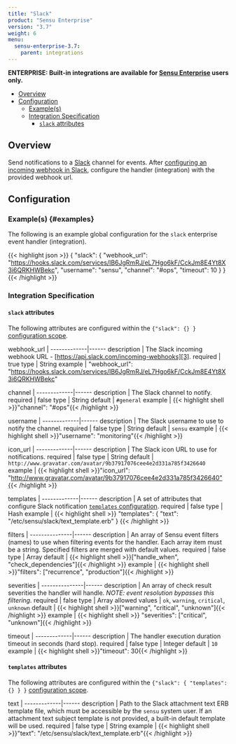 ```yaml
---
title: "Slack"
product: "Sensu Enterprise"
version: "3.7"
weight: 6
menu:
  sensu-enterprise-3.7:
    parent: integrations
---
```

**ENTERPRISE: Built-in integrations are available for [Sensu Enterprise][1]
users only.**

- [Overview](#overview)
- [Configuration](#configuration)
  - [Example(s)](#examples)
  - [Integration Specification](#integration-specification)
    - [`slack` attributes](#slack-attributes)

## Overview

Send notifications to a [Slack][2] channel for events. After [configuring an
incoming webhook in Slack][3], configure the handler (integration) with the
provided webhook url.

## Configuration

### Example(s) {#examples}

The following is an example global configuration for the `slack` enterprise
event handler (integration).

{{< highlight json >}}
{
  "slack": {
    "webhook_url": "https://hooks.slack.com/services/IB6JgRmRJ/eL7Hgo6kF/CckJm8E4Yt8X3i6QRKHWBekc",
    "username": "sensu",
    "channel": "#ops",
    "timeout": 10
  }
}
{{< /highlight >}}

### Integration Specification

#### `slack` attributes

The following attributes are configured within the `{"slack": {} }`
[configuration scope][4].

webhook_url  | 
-------------|------
description  | The Slack incoming webhook URL - [https://api.slack.com/incoming-webhooks][3].
required     | true
type         | String
example      | "webhook_url": "https://hooks.slack.com/services/IB6JgRmRJ/eL7Hgo6kF/CckJm8E4Yt8X3i6QRKHWBekc"

channel      | 
-------------|------
description  | The Slack channel to notify.
required     | false
type         | String
default      | `#general`
example      | {{< highlight shell >}}"channel": "#ops"{{< /highlight >}}

username     | 
-------------|------
description  | The Slack username to use to notify the channel.
required     | false
type         | String
default      | `sensu`
example      | {{< highlight shell >}}"username": "monitoring"{{< /highlight >}}

icon_url     | 
-------------|------
description  | The Slack icon URL to use for notifications.
required     | false
type         | String
default      | `http://www.gravatar.com/avatar/9b37917076cee4e2d331a785f3426640`
example      | {{< highlight shell >}}"icon_url": "http://www.gravatar.com/avatar/9b37917076cee4e2d331a785f3426640"{{< /highlight >}}

templates    | 
-------------|------
description  | A set of attributes that configure Slack notification [`templates` configuration][5].
required     | false
type         | Hash
example      | {{< highlight shell >}}
"templates": {
  "text": "/etc/sensu/slack/text_template.erb"
}
{{< /highlight >}}

filters        | 
---------------|------
description    | An array of Sensu event filters (names) to use when filtering events for the handler. Each array item must be a string. Specified filters are merged with default values.
required       | false
type           | Array
default        | {{< highlight shell >}}["handle_when", "check_dependencies"]{{< /highlight >}}
example        | {{< highlight shell >}}"filters": ["recurrence", "production"]{{< /highlight >}}

severities     | 
---------------|------
description    | An array of check result severities the handler will handle. _NOTE: event resolution bypasses this filtering._
required       | false
type           | Array
allowed values | `ok`, `warning`, `critical`, `unknown`
default        | {{< highlight shell >}}["warning", "critical", "unknown"]{{< /highlight >}}
example        | {{< highlight shell >}} "severities": ["critical", "unknown"]{{< /highlight >}}

timeout      | 
-------------|------
description  | The handler execution duration timeout in seconds (hard stop).
required     | false
type         | Integer
default      | `10`
example      | {{< highlight shell >}}"timeout": 30{{< /highlight >}}

#### `templates` attributes

The following attributes are configured within the `{"slack": { "templates": {}
} }` [configuration scope][4].

text         | 
-------------|------
description  |  Path to the Slack attachment text ERB template file, which must be accessible by the `sensu` system user. If an attachment text subject template is not provided, a built-in default template will be used.
required     | false
type         | String
example      | {{< highlight shell >}}"text": "/etc/sensu/slack/text_template.erb"{{< /highlight >}}

[?]:  #
[1]:  /sensu-enterprise
[2]:  https://slack.com?ref=sensu-enterprise
[3]:  https://api.slack.com/incoming-webhooks?ref=sensu-enterprise
[4]:  /sensu-core/1.2/reference/configuration/#reference-documentation
[5]:  #templates-attributes
[6]:  /sensu-core/1.2/reference/configuration/#configuration-scopes
